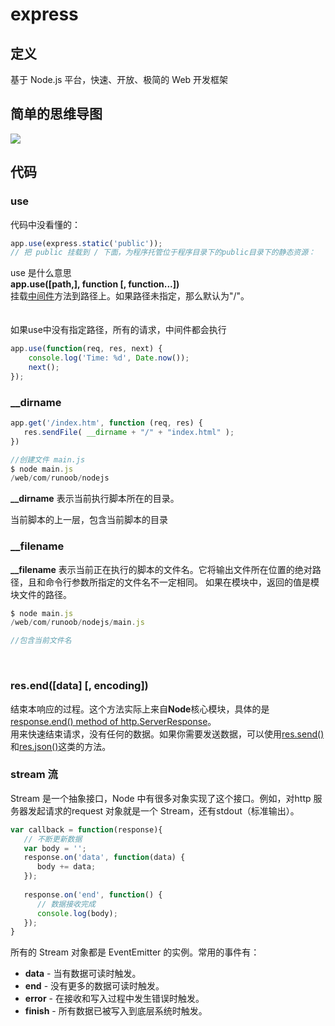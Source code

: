 # express

<a name="Ks75i"></a>
## 定义
基于 Node.js 平台，快速、开放、极简的 Web 开发框架<br />

<a name="XfX4e"></a>
## 简单的思维导图
![](https://cdn.nlark.com/yuque/0/2020/png/2467388/1602299747972-64104e8f-78de-4835-9fa5-c64754e8bc9d.png)<a name="3IEyh"></a>
## 代码
<a name="uQB4J"></a>
### use
代码中没看懂的：

```javascript
app.use(express.static('public'));
// 把 public 挂载到 / 下面，为程序托管位于程序目录下的public目录下的静态资源：
```
use 是什么意思<br />**app.use([path,], function [, function...])**<br />挂载[中间件](http://expressjs.com/guide/using-middleware.html)方法到路径上。如果路径未指定，那么默认为"/"。<br />
<br />
<br />如果use中没有指定路径，所有的请求，中间件都会执行

```javascript
app.use(function(req, res, next) {
    console.log('Time: %d', Date.now());
    next();
});
```
<a name="xVyqi"></a>
### __dirname

```javascript
app.get('/index.htm', function (req, res) {
   res.sendFile( __dirname + "/" + "index.html" );
})

//创建文件 main.js
$ node main.js
/web/com/runoob/nodejs
```
**__dirname** 表示当前执行脚本所在的目录。

当前脚本的上一层，包含当前脚本的目录
<a name="cCsHN"></a>
### __filename
**__filename** 表示当前正在执行的脚本的文件名。它将输出文件所在位置的绝对路径，且和命令行参数所指定的文件名不一定相同。 如果在模块中，返回的值是模块文件的路径。

```javascript
$ node main.js
/web/com/runoob/nodejs/main.js

//包含当前文件名
```

<br />

<a name="WngRF"></a>
### res.end([data] [, encoding])
结束本响应的过程。这个方法实际上来自**Node**核心模块，具体的是[response.end() method of http.ServerResponse](https://nodejs.org/api/http.html#http_response_end_data_encoding_callback)。<br />用来快速结束请求，没有任何的数据。如果你需要发送数据，可以使用[res.send()](https://www.runoob.com/w3cnote/express-4-x-api.html#toc_67)和[res.json()](https://www.runoob.com/w3cnote/express-4-x-api.html#toc_62)这类的方法。<br />

<a name="u4bZE"></a>
### stream 流
Stream 是一个抽象接口，Node 中有很多对象实现了这个接口。例如，对http 服务器发起请求的request 对象就是一个 Stream，还有stdout（标准输出）。

```javascript
var callback = function(response){
   // 不断更新数据
   var body = '';
   response.on('data', function(data) {
      body += data;
   });
   
   response.on('end', function() {
      // 数据接收完成
      console.log(body);
   });
}
```
所有的 Stream 对象都是 EventEmitter 的实例。常用的事件有：

- **data** - 当有数据可读时触发。<br />
- **end** - 没有更多的数据可读时触发。<br />
- **error** - 在接收和写入过程中发生错误时触发。<br />
- **finish** - 所有数据已被写入到底层系统时触发。<br />
